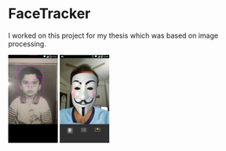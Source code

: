 # FaceTracker
I worked on this project for my thesis which was based on image processing.

<img src="example1.png" width="20%">
<img src="example2.png" width="20%">
